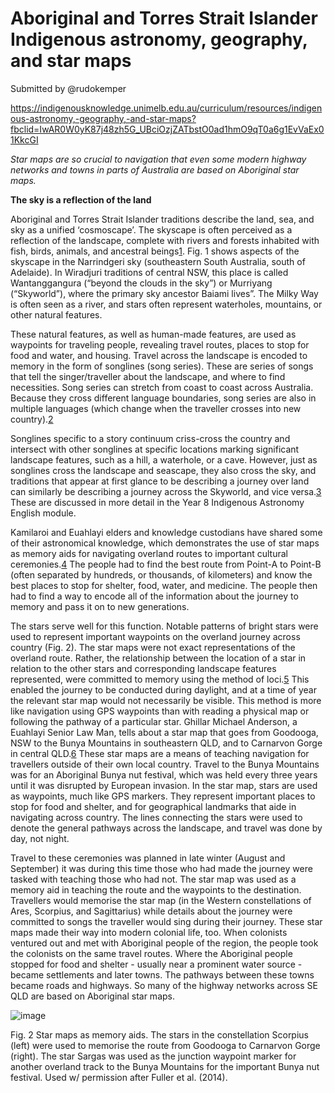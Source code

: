 # Aboriginal and Torres Strait Islander Indigenous astronomy, geography, and star maps

Submitted by @rudokemper

https://indigenousknowledge.unimelb.edu.au/curriculum/resources/indigenous-astronomy,-geography,-and-star-maps?fbclid=IwAR0W0yK87j48zh5G_UBciOzjZATbstO0ad1hmO9qT0a6g1EvVaEx01KkcGI

_Star maps are so crucial to navigation that even some modern highway networks and towns in parts of Australia are based on Aboriginal star maps._

**The sky is a reflection of the land**

Aboriginal and Torres Strait Islander traditions describe the land, sea, and sky as a unified ‘cosmoscape’. The skyscape is often perceived as a reflection of the landscape, complete with rivers and forests inhabited with fish, birds, animals, and ancestral beings[1](https://indigenousknowledge.unimelb.edu.au/curriculum/resources/indigenous-astronomy,-geography,-and-star-maps?fbclid=IwAR0W0yK87j48zh5G_UBciOzjZATbstO0ad1hmO9qT0a6g1EvVaEx01KkcGI#endnotes). Fig. 1 shows aspects of the skyscape in the Narrindgeri sky (southeastern South Australia, south of Adelaide). In Wiradjuri traditions of central NSW, this place is called Wantanggangura (“beyond the clouds in the sky”) or Murriyang (“Skyworld”), where the primary sky ancestor Baiami lives”. The Milky Way is often seen as a river, and stars often represent waterholes, mountains, or other natural features.

These natural features, as well as human-made features, are used as waypoints for traveling people, revealing travel routes, places to stop for food and water, and housing. Travel across the landscape is encoded to memory in the form of songlines (song series). These are series of songs that tell the singer/traveller about the landscape, and where to find necessities. Song series can stretch from coast to coast across Australia. Because they cross different language boundaries, song series are also in multiple languages (which change when the traveller crosses into new country).[2](https://indigenousknowledge.unimelb.edu.au/curriculum/resources/indigenous-astronomy,-geography,-and-star-maps?fbclid=IwAR0W0yK87j48zh5G_UBciOzjZATbstO0ad1hmO9qT0a6g1EvVaEx01KkcGI#endnotes)

Songlines specific to a story continuum criss-cross the country and intersect with other songlines at specific locations marking significant landscape features, such as a hill, a waterhole, or a cave. However, just as songlines cross the landscape and seascape, they also cross the sky, and traditions that appear at first glance to be describing a journey over land can similarly be describing a journey across the Skyworld, and vice versa.[3](https://indigenousknowledge.unimelb.edu.au/curriculum/resources/indigenous-astronomy,-geography,-and-star-maps?fbclid=IwAR0W0yK87j48zh5G_UBciOzjZATbstO0ad1hmO9qT0a6g1EvVaEx01KkcGI#endnotes) These are discussed in more detail in the Year 8 Indigenous Astronomy English module.

Kamilaroi and Euahlayi elders and knowledge custodians have shared some of their astronomical knowledge, which demonstrates the use of star maps as memory aids for navigating overland routes to important cultural ceremonies.[4](https://indigenousknowledge.unimelb.edu.au/curriculum/resources/indigenous-astronomy,-geography,-and-star-maps?fbclid=IwAR0W0yK87j48zh5G_UBciOzjZATbstO0ad1hmO9qT0a6g1EvVaEx01KkcGI#endnotes) The people had to find the best route from Point-A to Point-B (often separated by hundreds, or thousands, of kilometers) and know the best places to stop for shelter, food, water, and medicine. The people then had to find a way to encode all of the information about the journey to memory and pass it on to new generations.

The stars serve well for this function. Notable patterns of bright stars were used to represent important waypoints on the overland journey across country (Fig. 2). The star maps were not exact representations of the overland route. Rather, the relationship between the location of a star in relation to the other stars and corresponding landscape features represented, were committed to memory using the method of loci.[5](https://indigenousknowledge.unimelb.edu.au/curriculum/resources/indigenous-astronomy,-geography,-and-star-maps?fbclid=IwAR0W0yK87j48zh5G_UBciOzjZATbstO0ad1hmO9qT0a6g1EvVaEx01KkcGI#endnotes) This enabled the journey to be conducted during daylight, and at a time of year the relevant star map would not necessarily be visible. This method is more like navigation using GPS waypoints than with reading a physical map or following the pathway of a particular star. Ghillar Michael Anderson, a Euahlayi Senior Law Man, tells about a star map that goes from Goodooga, NSW to the Bunya Mountains in southeastern QLD, and to Carnarvon Gorge in central QLD.[6](https://indigenousknowledge.unimelb.edu.au/curriculum/resources/indigenous-astronomy,-geography,-and-star-maps?fbclid=IwAR0W0yK87j48zh5G_UBciOzjZATbstO0ad1hmO9qT0a6g1EvVaEx01KkcGI#endnotes) These star maps are a means of teaching navigation for travellers outside of their own local country. Travel to the Bunya Mountains was for an Aboriginal Bunya nut festival, which was held every three years until it was disrupted by European invasion. In the star map, stars are used as waypoints, much like GPS markers. They represent important places to stop for food and shelter, and for geographical landmarks that aide in navigating across country. The lines connecting the stars were used to denote the general pathways across the landscape, and travel was done by day, not night.

Travel to these ceremonies was planned in late winter (August and September) it was during this time those who had made the journey were tasked with teaching those who had not. The star map was used as a memory aid in teaching the route and the waypoints to the destination. Travellers would memorise the star map (in the Western constellations of Ares, Scorpius, and Sagittarius) while details about the journey were committed to songs the traveller would sing during their journey. These star maps made their way into modern colonial life, too. When colonists ventured out and met with Aboriginal people of the region, the people took the colonists on the same travel routes. Where the Aboriginal people stopped for food and shelter - usually near a prominent water source - became settlements and later towns. The pathways between these towns became roads and highways. So many of the highway networks across SE QLD are based on Aboriginal star maps.

![image](https://user-images.githubusercontent.com/31662219/196738885-2e8fd951-d084-4118-92f1-02d7a6ce8af5.png)

Fig. 2 Star maps as memory aids. The stars in the constellation Scorpius (left) were used to memorise the route from Goodooga to Carnarvon Gorge (right). The star Sargas was used as the junction waypoint marker for another overland track to the Bunya Mountains for the important Bunya nut festival. Used w/ permission after Fuller et al. (2014).